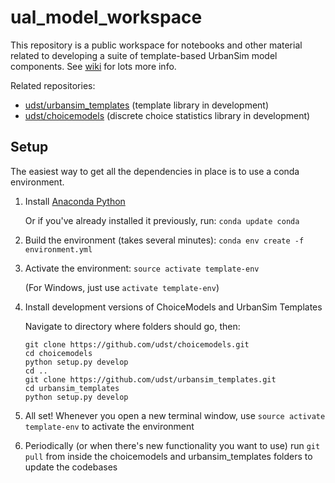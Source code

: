 # ual_model_workspace

This repository is a public workspace for notebooks and other material related to developing a suite of template-based UrbanSim model components. See [wiki](https://github.com/ual/urbansim_parcel_bayarea/wiki) for lots more info.

Related repositories:

- [udst/urbansim_templates](https://github.com/udst/urbansim_templates/) (template library in development)
- [udst/choicemodels](https://github.com/udst/choicemodels/) (discrete choice statistics library in development)


## Setup

The easiest way to get all the dependencies in place is to use a conda environment.

1. Install [Anaconda Python](https://www.anaconda.com/download/#macos)

	Or if you've already installed it previously, run: `conda update conda`

2. Build the environment (takes several minutes): `conda env create -f environment.yml`

3. Activate the environment: `source activate template-env`

	(For Windows, just use `activate template-env`)

4. Install development versions of ChoiceModels and UrbanSim Templates

    Navigate to directory where folders should go, then:
    
    ```
    git clone https://github.com/udst/choicemodels.git
	cd choicemodels
    python setup.py develop
	cd ..
    git clone https://github.com/udst/urbansim_templates.git
	cd urbansim_templates
    python setup.py develop
    ```

5. All set! Whenever you open a new terminal window, use `source activate template-env` to activate the environment

6. Periodically (or when there's new functionality you want to use) run `git pull` from inside the choicemodels and urbansim_templates folders to update the codebases
